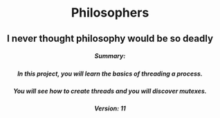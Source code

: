 <html>
<h1 align="center">Philosophers</h1>
<h2 align="center">I never thought philosophy would be so deadly</h2>




<h5 align="center">Summary:</h5>
<h5 align="center">In this project, you will learn the basics of threading a process.</h5>
<h5 align="center">You will see how to create threads and you will discover mutexes.</h5>
<h5 align="center">Version: 11</h5>
</html>
